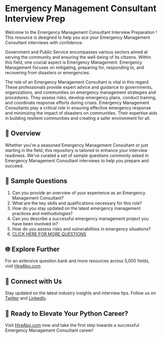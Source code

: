 # Emergency Management Consultant Interview Prep

Welcome to the Emergency Management Consultant Interview Preparation ! This resource is designed to help you ace your Emergency Management Consultant interviews with confidence.

Government and Public Service encompasses various sectors aimed at serving the community and ensuring the well-being of its citizens. Within this field, one crucial aspect is Emergency Management. Emergency Management focuses on mitigating, preparing for, responding to, and recovering from disasters or emergencies.

The role of an Emergency Management Consultant is vital in this regard. These professionals provide expert advice and guidance to governments, organizations, and communities on emergency management strategies and procedures. They assess risks, develop emergency plans, conduct training, and coordinate response efforts during crises. Emergency Management Consultants play a critical role in ensuring effective emergency response and minimizing the impact of disasters on communities. Their expertise aids in building resilient communities and creating a safer environment for all.

## 🚀 Overview

Whether you're a seasoned Emergency Management Consultant or just starting in the field, this repository is tailored to enhance your interview readiness. We've curated a set of sample questions commonly asked in Emergency Management Consultant interviews to help you prepare and succeed.

## 📝 Sample Questions

1. Can you provide an overview of your experience as an Emergency Management Consultant?
2. What are the key skills and qualifications necessary for this role?
3. How do you stay updated on the latest emergency management practices and methodologies?
4. Can you describe a successful emergency management project you have been involved in?
5. How do you assess risks and vulnerabilities in emergency situations?
6. [CLICK HERE FOR MORE QUESTIONS](https://hireabo.com/job/17_4_18/Emergency%20Management%20Consultant)

## 🌐 Explore Further

For an extensive question bank and more resources across 5,000 fields, visit [HireAbo.com](https://www.hireabo.com).

## 📱 Connect with Us

Stay updated on the latest industry insights and interview tips. Follow us on [Twitter](https://twitter.com/hireabo) and [LinkedIn](https://www.linkedin.com/in/hire-abo-3609972a8/).

## 🚀 Ready to Elevate Your Python Career?

Visit [HireAbo.com](https://www.hireabo.com) now and take the first step towards a successful Emergency Management Consultant career!
